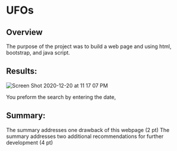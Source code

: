 # UFOs

## Overview 

The purpose of the project was to build a web page and using html, bootstrap, and java script. 
## Results:

![Screen Shot 2020-12-20 at 11 17 07 PM](https://user-images.githubusercontent.com/16258584/102742156-dca55c00-4319-11eb-9873-31805bb86968.png)


You preform the search by entering the date, 
## Summary:

The summary addresses one drawback of this webpage (2 pt)
The summary addresses two additional recommendations for further development (4 pt)
